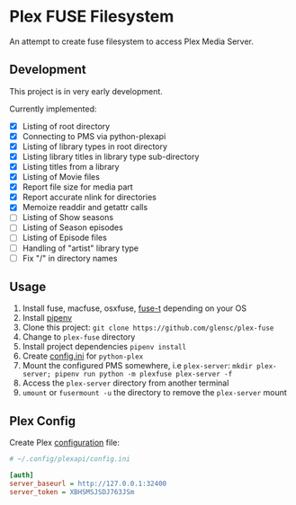 # Plex FUSE Filesystem

An attempt to create fuse filesystem to access Plex Media Server.

## Development

This project is in very early development.

Currently implemented:
- [x] Listing of root directory
- [x] Connecting to PMS via python-plexapi
- [x] Listing of library types in root directory
- [x] Listing library titles in library type sub-directory
- [x] Listing titles from a library
- [x] Listing of Movie files
- [x] Report file size for media part
- [x] Report accurate nlink for directories
- [x] Memoize readdir and getattr calls
- [ ] Listing of Show seasons
- [ ] Listing of Season episodes
- [ ] Listing of Episode files
- [ ] Handling of "artist" library type
- [ ] Fix "/" in directory names

## Usage

1. Install fuse, macfuse, osxfuse, [fuse-t](https://github.com/macos-fuse-t/fuse-t) depending on your OS
1. Install [pipenv](https://pipenv.pypa.io/en/latest/installation.html)
1. Clone this project: `git clone https://github.com/glensc/plex-fuse`
1. Change to `plex-fuse` directory
1. Install project dependencies `pipenv install`
1. Create [config.ini](#plex-config) for `python-plex`
1. Mount the configured PMS somewhere, i.e `plex-server`: `mkdir plex-server; pipenv run python -m plexfuse plex-server -f`
1. Access the `plex-server` directory from another terminal
1. `umount` or `fusermount -u` the directory to remove the `plex-server` mount

## Plex Config

Create Plex [configuration] file:

```ini
# ~/.config/plexapi/config.ini

[auth]
server_baseurl = http://127.0.0.1:32400
server_token = XBHSMSJSDJ763JSm
```

[configuration]: https://python-plexapi.readthedocs.io/en/latest/configuration.html
